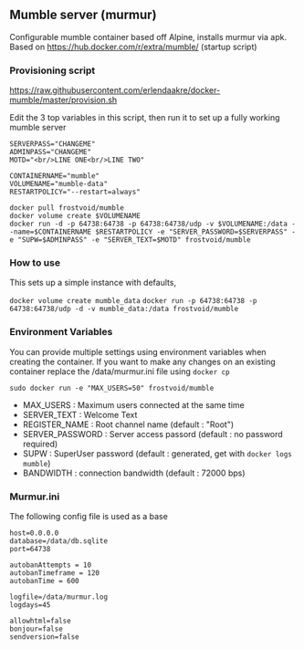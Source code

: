 ## Mumble server (murmur)

Configurable mumble container based off Alpine, installs murmur via apk.
Based on https://hub.docker.com/r/extra/mumble/ (startup script)

### Provisioning script

https://raw.githubusercontent.com/erlendaakre/docker-mumble/master/provision.sh

Edit the 3 top variables in this script, then run it to set up a fully working mumble server
```
SERVERPASS="CHANGEME"
ADMINPASS="CHANGEME"
MOTD="<br/>LINE ONE<br/>LINE TWO"
    
CONTAINERNAME="mumble"
VOLUMENAME="mumble-data"
RESTARTPOLICY="--restart=always"

docker pull frostvoid/mumble
docker volume create $VOLUMENAME
docker run -d -p 64738:64738 -p 64738:64738/udp -v $VOLUMENAME:/data --name=$CONTAINERNAME $RESTARTPOLICY -e "SERVER_PASSWORD=$SERVERPASS" -e "SUPW=$ADMINPASS" -e "SERVER_TEXT=$MOTD" frostvoid/mumble
```

### How to use
This sets up a simple instance with defaults, 

`docker volume create mumble_data`
`docker run -p 64738:64738 -p 64738:64738/udp -d -v mumble_data:/data frostvoid/mumble`


### Environment Variables
You can provide multiple settings using environment variables when creating the container. If you want to make any changes on an existing container replace the /data/murmur.ini file using `docker cp`

`sudo docker run -e "MAX_USERS=50" frostvoid/mumble`

* MAX_USERS : Maximum users connected at the same time
* SERVER_TEXT : Welcome Text
* REGISTER_NAME : Root channel name (default : "Root")
* SERVER_PASSWORD : Server access passord (default : no password required)
* SUPW : SuperUser password  (default : generated, get with `docker logs mumble`)
* BANDWIDTH : connection bandwidth (default : 72000 bps)

### Murmur.ini
The following config file is used as a base

```
host=0.0.0.0
database=/data/db.sqlite
port=64738

autobanAttempts = 10
autobanTimeframe = 120
autobanTime = 600

logfile=/data/murmur.log
logdays=45

allowhtml=false
bonjour=false
sendversion=false
```
